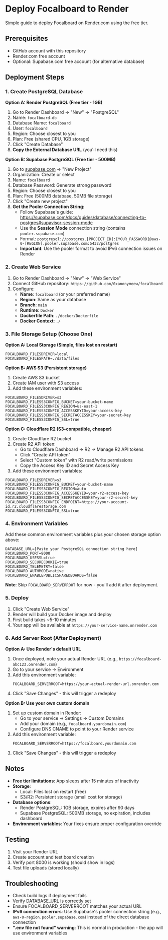 # Deploy Focalboard to Render

Simple guide to deploy Focalboard on Render.com using the free tier.

## Prerequisites

- GitHub account with this repository
- Render.com free account
- Optional: Supabase.com free account (for alternative database)

## Deployment Steps

### 1. Create PostgreSQL Database

**Option A: Render PostgreSQL (Free tier - 1GB)**

1. Go to Render Dashboard → "New" → "PostgreSQL"
2. Name: `focalboard-db`
3. Database Name: `focalboard`
4. User: `focalboard`
5. Region: Choose closest to you
6. Plan: Free (shared CPU, 1GB storage)
7. Click "Create Database"
8. **Copy the External Database URL** (you'll need this)

**Option B: Supabase PostgreSQL (Free tier - 500MB)**

1. Go to [supabase.com](https://supabase.com) → "New Project"
2. Organization: Create or select
3. Name: `focalboard`
4. Database Password: Generate strong password
5. Region: Choose closest to you
6. Plan: Free (500MB database, 50MB file storage)
7. Click "Create new project"
8. **Get the Pooler Connection String**:
   - Follow Supabase's guide: https://supabase.com/docs/guides/database/connecting-to-postgres#supavisor-session-mode
   - Use the **Session Mode** connection string (contains `pooler.supabase.com`)
   - Format: `postgresql://postgres.[PROJECT_ID]:[YOUR_PASSWORD]@aws-0-[REGION].pooler.supabase.com:5432/postgres`
   - **Important**: Use the pooler format to avoid IPv6 connection issues on Render

### 2. Create Web Service

1. Go to Render Dashboard → "New" → "Web Service"
2. Connect GitHub repository: `https://github.com/0xanonymeow/focalboard`
3. Configure:
   - **Name**: `focalboard` (or your preferred name)
   - **Region**: Same as your database
   - **Branch**: `main`
   - **Runtime**: `Docker`
   - **Dockerfile Path**: `./docker/Dockerfile`
   - **Docker Context**: `./`

### 3. File Storage Setup (Choose One)

**Option A: Local Storage (Simple, files lost on restart)**
```
FOCALBOARD_FILESDRIVER=local
FOCALBOARD_FILESPATH=./data/files
```

**Option B: AWS S3 (Persistent storage)**
1. Create AWS S3 bucket
2. Create IAM user with S3 access
3. Add these environment variables:
```
FOCALBOARD_FILESDRIVER=s3
FOCALBOARD_FILESS3CONFIG_BUCKET=your-bucket-name
FOCALBOARD_FILESS3CONFIG_REGION=us-east-1
FOCALBOARD_FILESS3CONFIG_ACCESSKEYID=your-access-key
FOCALBOARD_FILESS3CONFIG_SECRETACCESSKEY=your-secret-key
FOCALBOARD_FILESS3CONFIG_SSL=true
```

**Option C: Cloudflare R2 (S3-compatible, cheaper)**
1. Create Cloudflare R2 bucket
2. Create R2 API token:
   - Go to Cloudflare Dashboard → R2 → Manage R2 API tokens
   - Click "Create API token"
   - Select "Custom token" with R2 read/write permissions
   - Copy the Access Key ID and Secret Access Key
3. Add these environment variables:
```
FOCALBOARD_FILESDRIVER=s3
FOCALBOARD_FILESS3CONFIG_BUCKET=your-bucket-name
FOCALBOARD_FILESS3CONFIG_REGION=auto
FOCALBOARD_FILESS3CONFIG_ACCESSKEYID=your-r2-access-key
FOCALBOARD_FILESS3CONFIG_SECRETACCESSKEY=your-r2-secret-key
FOCALBOARD_FILESS3CONFIG_ENDPOINT=https://your-account-id.r2.cloudflarestorage.com
FOCALBOARD_FILESS3CONFIG_SSL=true
```

### 4. Environment Variables

Add these common environment variables plus your chosen storage option above:

```
DATABASE_URL=[Paste your PostgreSQL connection string here]
FOCALBOARD_PORT=8000
FOCALBOARD_USESSL=true
FOCALBOARD_SECURECOOKIE=true
FOCALBOARD_TELEMETRY=false
FOCALBOARD_AUTHMODE=native
FOCALBOARD_ENABLEPUBLICSHAREDBOARDS=false
```

**Note**: Skip `FOCALBOARD_SERVERROOT` for now - you'll add it after deployment.

### 5. Deploy

1. Click "Create Web Service"
2. Render will build your Docker image and deploy
3. First build takes ~5-10 minutes
4. Your app will be available at `https://your-service-name.onrender.com`

### 6. Add Server Root (After Deployment)

**Option A: Use Render's default URL**
1. Once deployed, note your actual Render URL (e.g., `https://focalboard-abc123.onrender.com`)
2. Go to your service → Environment
3. Add this environment variable:
   ```
   FOCALBOARD_SERVERROOT=https://your-actual-render-url.onrender.com
   ```
4. Click "Save Changes" - this will trigger a redeploy

**Option B: Use your own custom domain**
1. Set up custom domain in Render:
   - Go to your service → Settings → Custom Domains
   - Add your domain (e.g., `focalboard.yourdomain.com`)
   - Configure DNS CNAME to point to your Render service
2. Add this environment variable:
   ```
   FOCALBOARD_SERVERROOT=https://focalboard.yourdomain.com
   ```
3. Click "Save Changes" - this will trigger a redeploy

## Notes

- **Free tier limitations**: App sleeps after 15 minutes of inactivity
- **Storage**: 
  - Local: Files lost on restart (free)
  - S3/R2: Persistent storage (small cost for storage)
- **Database options**: 
  - Render PostgreSQL: 1GB storage, expires after 90 days
  - Supabase PostgreSQL: 500MB storage, no expiration, includes dashboard
- **Environment variables**: Your fixes ensure proper configuration override

## Testing

1. Visit your Render URL
2. Create account and test board creation
3. Verify port 8000 is working (should show in logs)
4. Test file uploads (stored locally)

## Troubleshooting

- Check build logs if deployment fails
- Verify DATABASE_URL is correctly set
- Ensure FOCALBOARD_SERVERROOT matches your actual URL
- **IPv6 connection errors**: Use Supabase's pooler connection string (e.g., `aws-0-region.pooler.supabase.com`) instead of the direct database connection
- **".env file not found" warning**: This is normal in production - the app will use environment variables